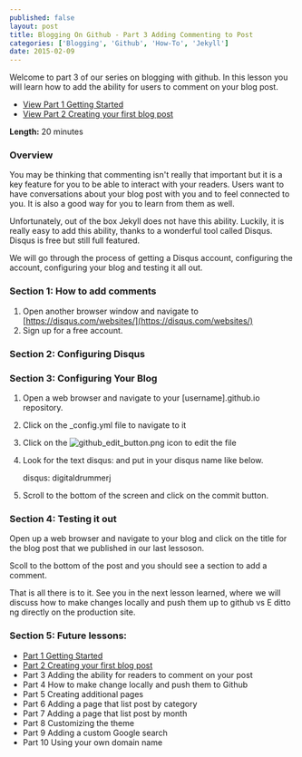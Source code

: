 ```yaml
---
published: false
layout: post 
title: Blogging On Github - Part 3 Adding Commenting to Post
categories: ['Blogging', 'Github', 'How-To', 'Jekyll']
date: 2015-02-09
---
```

Welcome to part 3 of our series on blogging with github.  In this lesson you will learn how to add the ability for users to comment on your blog post. 

  * [View Part 1 Getting Started](http://digitaldrummerj.me/blogging-on-github-part-1/)
* [View Part 2 Creating your first blog post](http://digitaldrummerj.me/blogging-on-github-part-2-your-first-post/)

**Length:** 20 minutes

### Overview

You may be thinking that commenting isn't really that important but it is a key feature for you to be able to interact with your readers.  Users want to have conversations about your blog post with you and to feel connected to you.   It is also a good way for you to learn from them as well.  

Unfortunately, out of the box Jekyll does not have this  ability.   Luckily, it is really easy to add this ability, thanks to a wonderful tool called Disqus.  Disqus is free but still full featured.

 We will go through the process of getting a Disqus account, configuring  the account,  configuring your blog and testing it all out.

### Section 1:  How to add comments

1. Open another browser window and navigate to [https://disqus.com/websites/](https://disqus.com/websites/)
2. Sign up for a free account.

### Section 2: Configuring Disqus


### Section 3: Configuring Your Blog

1. Open a web browser and navigate to your [username].github.io repository. 
2. Click on the _config.yml file to navigate to it 
3. Click on the ![github_edit_button.png](github_edit_button.png) icon to edit the file
4. Look for the text disqus: and put in your disqus name like below. 

	disqus: digitaldrummerj
	
3. Scroll to the bottom of the screen and click on the commit button.

###  Section 4: Testing it out 

Open up a web browser and navigate to your blog and click on the title for the blog post that we published in our last lessoson.

Scoll to the bottom of the post and you should see a section to add a comment.

That is all there is to it.  See you in the next lesson learned, where we will discuss how to make changes locally and push them up to github vs E ditto ng directly on the production site.

### Section 5:  Future lessons:

*  [Part 1 Getting Started](http://digitaldrummerj.me/blogging-on-github-part-1/)
* [Part 2 Creating your first blog post](http://digitaldrummerj.me/blogging-on-github-part-2-your-first-post/)
* Part 3 Adding the ability for readers to comment on your post
* Part 4 How to make change locally and push them to Github
* Part 5 Creating additional pages
* Part 6 Adding a page that list post by category
* Part 7 Adding a page that list post by month
* Part 8 Customizing the theme
* Part 9 Adding a custom Google search
* Part 10 Using your own domain name